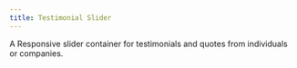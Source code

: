 ```yaml
---
title: Testimonial Slider
---
```

A Responsive slider container for testimonials and quotes from individuals or companies.
